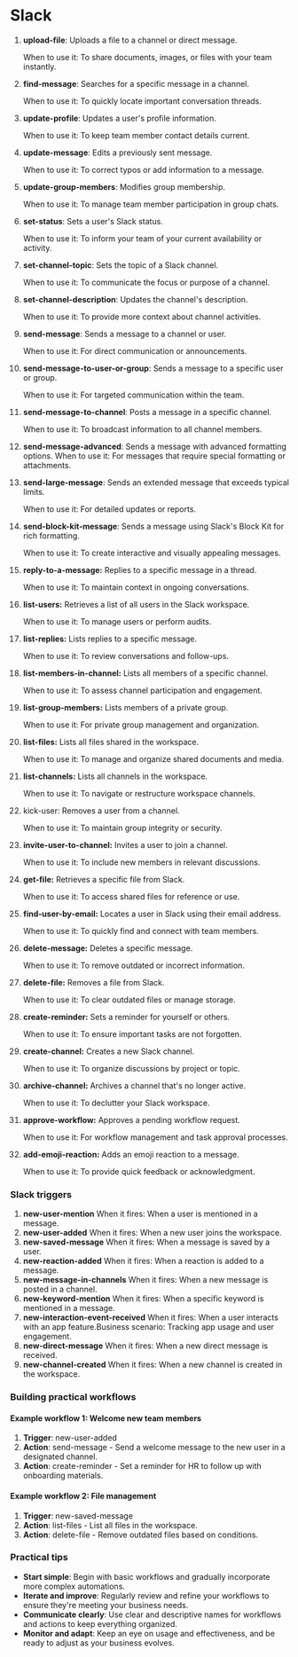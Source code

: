 # Slack



1.  **upload-file**: Uploads a file to a channel or direct message.

    When to use it: To share documents, images, or files with your team instantly.
2.  **find-message**: Searches for a specific message in a channel.

    When to use it: To quickly locate important conversation threads.
3.  **update-profile**: Updates a user's profile information.

    When to use it: To keep team member contact details current.
4.  **update-message**: Edits a previously sent message.

    When to use it: To correct typos or add information to a message.
5.  **update-group-members**: Modifies group membership.

    When to use it: To manage team member participation in group chats.
6.  **set-status**: Sets a user's Slack status.

    When to use it: To inform your team of your current availability or activity.
7.  **set-channel-topic**: Sets the topic of a Slack channel.&#x20;

    When to use it: To communicate the focus or purpose of a channel.
8.  **set-channel-description**: Updates the channel's description.

    When to use it: To provide more context about channel activities.
9.  **send-message**: Sends a message to a channel or user.

    When to use it: For direct communication or announcements.
10. **send-message-to-user-or-group**: Sends a message to a specific user or group.

    When to use it: For targeted communication within the team.
11. **send-message-to-channel**: Posts a message in a specific channel.

    When to use it: To broadcast information to all channel members.
12. **send-message-advanced**: Sends a message with advanced formatting options. When to use it: For messages that require special formatting or attachments.
13. **send-large-message**: Sends an extended message that exceeds typical limits.

    When to use it: For detailed updates or reports.
14. **send-block-kit-message**: Sends a message using Slack's Block Kit for rich formatting.

    When to use it: To create interactive and visually appealing messages.
15. **reply-to-a-message:** Replies to a specific message in a thread.

    When to use it: To maintain context in ongoing conversations.
16. **list-users:** Retrieves a list of all users in the Slack workspace.

    When to use it: To manage users or perform audits.
17. **list-replies:** Lists replies to a specific message.

    When to use it: To review conversations and follow-ups.
18. **list-members-in-channel:** Lists all members of a specific channel.

    When to use it: To assess channel participation and engagement.
19. **list-group-members:** Lists members of a private group.

    When to use it: For private group management and organization.
20. **list-files:** Lists all files shared in the workspace.

    When to use it: To manage and organize shared documents and media.
21. **list-channels:** Lists all channels in the workspace.

    When to use it: To navigate or restructure workspace channels.
22. kick-user: Removes a user from a channel.

    When to use it: To maintain group integrity or security.
23. **invite-user-to-channel:** Invites a user to join a channel.

    When to use it: To include new members in relevant discussions.
24. **get-file:** Retrieves a specific file from Slack.

    When to use it: To access shared files for reference or use.
25. **find-user-by-email:** Locates a user in Slack using their email address.

    When to use it: To quickly find and connect with team members.
26. **delete-message:** Deletes a specific message.

    When to use it: To remove outdated or incorrect information.
27. **delete-file:** Removes a file from Slack.

    When to use it: To clear outdated files or manage storage.
28. **create-reminder:** Sets a reminder for yourself or others.&#x20;

    When to use it: To ensure important tasks are not forgotten.
29. **create-channel:** Creates a new Slack channel.

    When to use it: To organize discussions by project or topic.
30. **archive-channel:** Archives a channel that's no longer active.

    When to use it: To declutter your Slack workspace.
31. **approve-workflow:** Approves a pending workflow request.

    When to use it: For workflow management and task approval processes.
32. **add-emoji-reaction:** Adds an emoji reaction to a message.

    When to use it: To provide quick feedback or acknowledgment.

### Slack triggers <a href="#slack-triggers" id="slack-triggers"></a>

1. **new-user-mention** When it fires: When a user is mentioned in a message.&#x20;
2. **new-user-added** When it fires: When a new user joins the workspace.
3. **new-saved-message** When it fires: When a message is saved by a user.
4. **new-reaction-added** When it fires: When a reaction is added to a message.
5. **new-message-in-channels** When it fires: When a new message is posted in a channel.
6. **new-keyword-mention** When it fires: When a specific keyword is mentioned in a message.
7. **new-interaction-event-received** When it fires: When a user interacts with an app feature.Business scenario: Tracking app usage and user engagement.
8. **new-direct-message** When it fires: When a new direct message is received.
9. **new-channel-created** When it fires: When a new channel is created in the workspace.

### Building practical workflows <a href="#building-practical-workflows" id="building-practical-workflows"></a>

#### Example workflow 1: Welcome new team members <a href="#example-workflow-1-welcome-new-team-members" id="example-workflow-1-welcome-new-team-members"></a>

1. **Trigger**: new-user-added
2. **Action**: send-message - Send a welcome message to the new user in a designated channel.
3. **Action**: create-reminder - Set a reminder for HR to follow up with onboarding materials.

#### Example workflow 2: File management <a href="#example-workflow-2-file-management" id="example-workflow-2-file-management"></a>

1. **Trigger**: new-saved-message
2. **Action**: list-files - List all files in the workspace.
3. **Action**: delete-file - Remove outdated files based on conditions.

### Practical tips <a href="#practical-tips" id="practical-tips"></a>

* **Start simple**: Begin with basic workflows and gradually incorporate more complex automations.
* **Iterate and improve**: Regularly review and refine your workflows to ensure they're meeting your business needs.
* **Communicate clearly**: Use clear and descriptive names for workflows and actions to keep everything organized.
* **Monitor and adapt**: Keep an eye on usage and effectiveness, and be ready to adjust as your business evolves.

